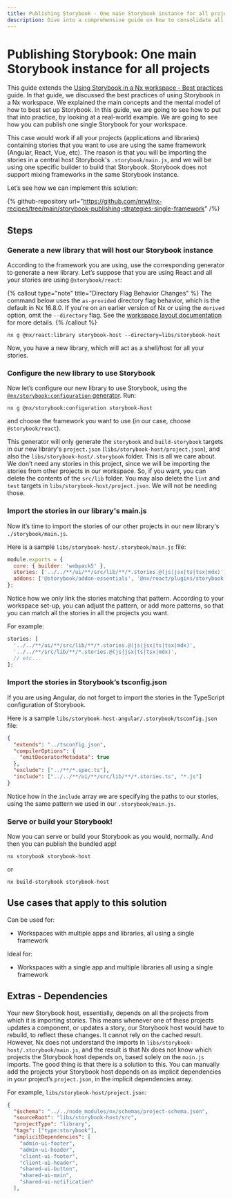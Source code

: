 ```yaml
---
title: Publishing Storybook - One main Storybook instance for all projects
description: Dive into a comprehensive guide on how to consolidate all your Storybook stories from different projects into one unified Storybook instance. Ideal for Nx workspaces leveraging a single framework.
---
```


# Publishing Storybook: One main Storybook instance for all projects

This guide extends the
[Using Storybook in a Nx workspace - Best practices](/packages/storybook/documents/best-practices) guide. In that guide, we discussed the best practices of using Storybook in a Nx workspace. We explained the main concepts and the mental model of how to best set up Storybook. In this guide, we are going to see how to put that into practice, by looking at a real-world example. We are going to see how you can publish one single Storybook for your workspace.

This case would work if all your projects (applications and libraries) containing stories that you want to use are using the same framework (Angular, React, Vue, etc). The reason is that you will be importing the stories in a central host Storybook's `.storybook/main.js`, and we will be using one specific builder to build that Storybook. Storybook does not support mixing frameworks in the same Storybook instance.

Let’s see how we can implement this solution:

{% github-repository url="https://github.com/nrwl/nx-recipes/tree/main/storybook-publishing-strategies-single-framework" /%}

## Steps

### Generate a new library that will host our Storybook instance

According to the framework you are using, use the corresponding generator to generate a new library. Let’s suppose that you are using React and all your stories are using `@storybook/react`:

{% callout type="note" title="Directory Flag Behavior Changes" %}
The command below uses the `as-provided` directory flag behavior, which is the default in Nx 16.8.0. If you're on an earlier version of Nx or using the `derived` option, omit the `--directory` flag. See the [workspace layout documentation](/reference/nx-json#workspace-layout) for more details.
{% /callout %}

```shell
nx g @nx/react:library storybook-host --directory=libs/storybook-host
```

Now, you have a new library, which will act as a shell/host for all your stories.

### Configure the new library to use Storybook

Now let’s configure our new library to use Storybook, using the [`@nx/storybook:configuration` generator](/packages/storybook/generators/configuration). Run:

```shell
nx g @nx/storybook:configuration storybook-host
```

and choose the framework you want to use (in our case, choose `@storybook/react`).

This generator will only generate the `storybook` and `build-storybook` targets in our new library's `project.json` (`libs/storybook-host/project.json`), and also the `libs/storybook-host/.storybook` folder. This is all we care about. We don’t need any stories in this project, since we will be importing the stories from other projects in our workspace. So, if you want, you can delete the contents of the `src/lib` folder. You may also delete the `lint` and `test` targets in `libs/storybook-host/project.json`. We will not be needing those.

### Import the stories in our library's main.js

Now it’s time to import the stories of our other projects in our new library's `./storybook/main.js`.

Here is a sample `libs/storybook-host/.storybook/main.js` file:

```javascript {% fileName="libs/storybook-host/.storybook/main.js" %}
module.exports = {
  core: { builder: 'webpack5' },
  stories: ['../../**/ui/**/src/lib/**/*.stories.@(js|jsx|ts|tsx|mdx)'],
  addons: ['@storybook/addon-essentials', '@nx/react/plugins/storybook'],
};
```

Notice how we only link the stories matching that pattern. According to your workspace set-up, you can adjust the pattern, or add more patterns, so that you can match all the stories in all the projects you want.

For example:

```javascript
stories: [
  '../../**/ui/**/src/lib/**/*.stories.@(js|jsx|ts|tsx|mdx)',
  '../../**/src/lib/**/*.stories.@(js|jsx|ts|tsx|mdx)',
  // etc...
];
```

### Import the stories in Storybook’s tsconfig.json

If you are using Angular, do not forget to import the stories in the TypeScript configuration of Storybook.

Here is a sample `libs/storybook-host-angular/.storybook/tsconfig.json` file:

```json {% fileName="libs/storybook-host-angular/.storybook/tsconfig.json" %}
{
  "extends": "../tsconfig.json",
  "compilerOptions": {
    "emitDecoratorMetadata": true
  },
  "exclude": ["../**/*.spec.ts"],
  "include": ["../../**/ui/**/src/lib/**/*.stories.ts", "*.js"]
}
```

Notice how in the `include` array we are specifying the paths to our stories, using the same pattern we used in our `.storybook/main.js`.

### Serve or build your Storybook!

Now you can serve or build your Storybook as you would, normally. And then you can publish the bundled app!

```shell
nx storybook storybook-host
```

or

```shell
nx build-storybook storybook-host
```

## Use cases that apply to this solution

Can be used for:

- Workspaces with multiple apps and libraries, all using a single framework

Ideal for:

- Workspaces with a single app and multiple libraries all using a single framework

## Extras - Dependencies

Your new Storybook host, essentially, depends on all the projects from which it is importing stories. This means whenever one of these projects updates a component, or updates a story, our Storybook host would have to rebuild, to reflect these changes. It cannot rely on the cached result. However, Nx does not understand the imports in `libs/storybook-host/.storybook/main.js`, and the result is that Nx does not know which projects the Storybook host depends on, based solely on the `main.js` imports. The good thing is that there is a solution to this. You can manually add the projects your Storybook host depends on as implicit dependencies in your project’s `project.json`, in the implicit dependencies array.

For example, `libs/storybook-host/project.json`:

```json {% fileName="libs/storybook-host/project.json" %}
{
  "$schema": "../../node_modules/nx/schemas/project-schema.json",
  "sourceRoot": "libs/storybook-host/src",
  "projectType": "library",
  "tags": ["type:storybook"],
  "implicitDependencies": [
    "admin-ui-footer",
    "admin-ui-header",
    "client-ui-footer",
    "client-ui-header",
    "shared-ui-button",
    "shared-ui-main",
    "shared-ui-notification"
  ],
```
